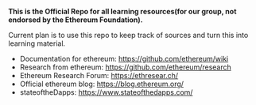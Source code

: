 **This is the Official Repo for all learning resources(for our group, not endorsed by the Ethereum Foundation).**

Current plan is to use this repo to keep track of sources and turn this into learning material.

- Documentation for ethereum: https://github.com/ethereum/wiki
- Research from ethereum: https://github.com/ethereum/research
- Ethereum Research Forum: https://ethresear.ch/
- Official ethereum blog: https://blog.ethereum.org/
- stateoftheDapps: https://www.stateofthedapps.com/


